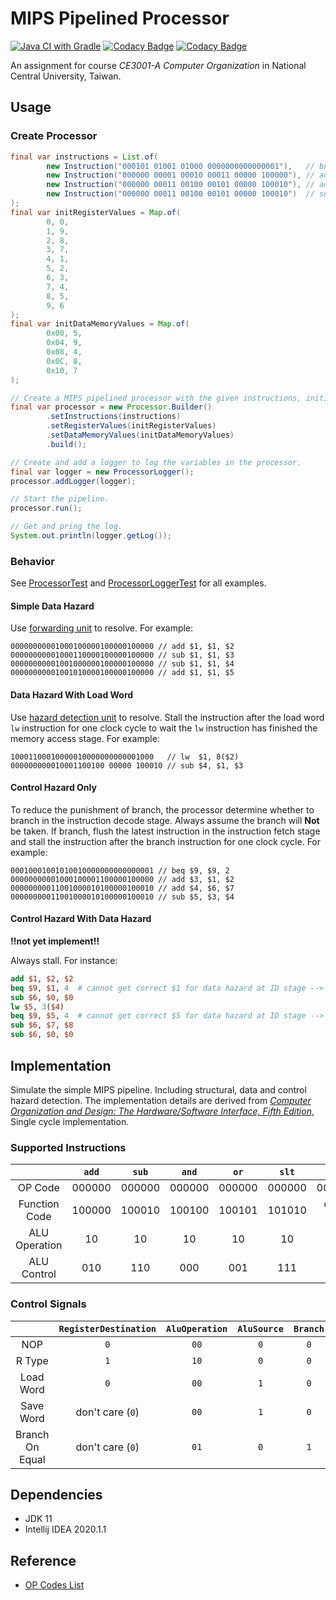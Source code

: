 # MIPS Pipelined Processor

[![Java CI with Gradle](https://github.com/seanwu1105/mips-pipelined-processor/workflows/Java%20CI%20with%20Gradle/badge.svg)](https://github.com/seanwu1105/mips-pipelined-processor/actions)
[![Codacy Badge](https://api.codacy.com/project/badge/Grade/42b29e0e6f1545bd8ce7a0f145db0584)](https://www.codacy.com/manual/seanwu1105/mips-pipelined-processor?utm_source=github.com&amp;utm_medium=referral&amp;utm_content=seanwu1105/mips-pipelined-processor&amp;utm_campaign=Badge_Grade)
[![Codacy Badge](https://api.codacy.com/project/badge/Coverage/42b29e0e6f1545bd8ce7a0f145db0584)](https://www.codacy.com/manual/seanwu1105/mips-pipelined-processor?utm_source=github.com&utm_medium=referral&utm_content=seanwu1105/mips-pipelined-processor&utm_campaign=Badge_Coverage)

An assignment for course _CE3001-A Computer Organization_ in National Central University, Taiwan.

## Usage

### Create Processor

```java
final var instructions = List.of(
        new Instruction("000101 01001 01000 0000000000000001"),   // bne $9, $8, 2
        new Instruction("000000 00001 00010 00011 00000 100000"), // add $3, $1, $2
        new Instruction("000000 00011 00100 00101 00000 100010"), // add $4, $6, $7
        new Instruction("000000 00011 00100 00101 00000 100010")  // sub $5, $3, $4
);
final var initRegisterValues = Map.of(
        0, 0,
        1, 9,
        2, 8,
        3, 7,
        4, 1,
        5, 2,
        6, 3,
        7, 4,
        8, 5,
        9, 6
);
final var initDataMemoryValues = Map.of(
        0x00, 5,
        0x04, 9,
        0x08, 4,
        0x0C, 8,
        0x10, 7
);

// Create a MIPS pipelined processor with the given instructions, initial register values and data memory values.
final var processor = new Processor.Builder()
        .setInstructions(instructions)
        .setRegisterValues(initRegisterValues)
        .setDataMemoryValues(initDataMemoryValues)
        .build();

// Create and add a logger to log the variables in the processor.
final var logger = new ProcessorLogger();
processor.addLogger(logger);

// Start the pipeline.
processor.run();

// Get and pring the log.
System.out.println(logger.getLog());
```

### Behavior

See [ProcessorTest](./src/test/java/io/github/seanwu1105/mipsprocessor/ProcessorTest.java) and [ProcessorLoggerTest](./src/test/java/io/github/seanwu1105/mipsprocessor/ProcessorLoggerTest.java) for all examples.

#### Simple Data Hazard

Use [forwarding unit](./src/main/java/io/github/seanwu1105/mipsprocessor/component/ForwardingUnit.java) to resolve. For example:

```
00000000001000100000100000100000 // add $1, $1, $2
00000000001000110000100000100000 // sub $1, $1, $3
00000000001001000000100000100000 // sub $1, $1, $4
00000000001001010000100000100000 // add $1, $1, $5
```

#### Data Hazard With Load Word

Use [hazard detection unit](./src/main/java/io/github/seanwu1105/mipsprocessor/component/HazardDetectionUnit.java) to resolve. Stall the instruction after the load word `lw` instruction for one clock cycle to wait the `lw` instruction has finished the memory access stage. For example:

```
10001100010000010000000000001000   // lw  $1, 8($2)
000000000010001100100 00000 100010 // sub $4, $1, $3
```

#### Control Hazard Only

To reduce the punishment of branch, the processor determine whether to branch in the instruction decode stage. Always assume the branch will __Not__ be taken. If branch, flush the latest instruction in the instruction fetch stage and stall the instruction after the branch instruction for one clock cycle. For example:

```
00010001001010010000000000000001 // beq $9, $9, 2
00000000001000100001100000100000 // add $3, $1, $2
00000000011001000010100000100010 // add $4, $6, $7
00000000011001000010100000100010 // sub $5, $3, $4
```

#### Control Hazard With Data Hazard

**!!not yet implement!!**

Always stall. For instance:

```mips
add $1, $2, $2
beq $9, $1, 4  # cannot get correct $1 for data hazard at ID stage --> stall 2 clock cycles 
sub $6, $0, $0
lw $5, 3($4)
beq $9, $5, 4  # cannot get correct $5 for data hazard at ID stage --> stall 2 clock cycles
sub $6, $7, $8
sub $6, $0, $0
```

## Implementation

Simulate the simple MIPS pipeline. Including structural, data and control hazard detection. The implementation details are derived from [_Computer Organization and Design: The Hardware/Software Interface, Fifth Edition_](https://play.google.com/store/books/details/David_A_Patterson_Computer_Organization_and_Design?id=EVhgAAAAQBAJ), Single cycle implementation.

### Supported Instructions

|                | `add`  | `sub`  | `and`  | `or`   | `slt`  | `addi`     | `andi`     | `lw`       | `sw`       | `beq`      | `bne`      |
|:--------------:|:------:|:------:|:------:|:------:|:------:|:----------:|:----------:|:----------:|:----------:|:----------:|:----------:|
| OP Code        | 000000 | 000000 | 000000 | 000000 | 000000 | 001000     | 001100     | 100011     | 101011     | 000100     | 000101     |
| Function Code  | 100000 | 100010 | 100100 | 100101 | 101010 | don't care | don't care | don't care | don't care | don't care | don't care |
| ALU Operation  | 10     | 10     | 10     | 10     | 10     | 00         | 11         | 00         | 00         | 01         | 01         |
| ALU Control    | 010    | 110    | 000    | 001    | 111    | 010        | 000        | 010        | 010        | 110        | 110        |

### Control Signals

|                 | `RegisterDestination` | `AluOperation` | `AluSource` | `Branch` | `MemoryRead` | `MemoryWrite` | `RegisterWrite` | `MemoryToRegister` |
|:---------------:|:---------------------:|:--------------:|:-----------:|:--------:|:------------:|:-------------:|:---------------:|:------------------:|
| NOP             | `0`                   | `00`           | `0`         | `0`      | `0`          | `0`           | `0`             | `0`                |
| R Type          | `1`                   | `10`           | `0`         | `0`      | `0`          | `0`           | `1`             | `0`                |
| Load Word       | `0`                   | `00`           | `1`         | `0`      | `1`          | `0`           | `1`             | `1`                |
| Save Word       | don't care (`0`)      | `00`           | `1`         | `0`      | `0`          | `1`           | `0`             | don't care (`0`)   |
| Branch On Equal | don't care (`0`)      | `01`           | `0`         | `1`      | `0`          | `0`           | `0`             | don't care (`0`)   |

## Dependencies

* JDK 11
* Intellij IDEA 2020.1.1

## Reference

* [OP Codes List](https://opencores.org/projects/plasma/opcodes)
